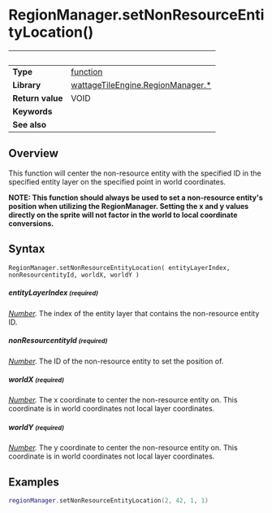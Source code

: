 # RegionManager.setNonResourceEntityLocation()

|                      | &nbsp;
| -------------------- | ---------------------------------------------------------------
| __Type__             | [function](http://docs.coronalabs.com/api/type/Function.html)
| __Library__          | [wattageTileEngine.RegionManager.*](type_regionManager.markdown)
| __Return value__     | VOID
| __Keywords__         |
| __See also__         |


## Overview

This function will center the non-resource entity with the specified ID in the
specified entity layer on the specified point in world coordinates.

**NOTE: This function should always be used to set a non-resource entity's position
when utilizing the RegionManager.  Setting the x and y values directly
on the sprite will not factor in the world to local coordinate
conversions.**

## Syntax

	RegionManager.setNonResourceEntityLocation( entityLayerIndex, nonResourcentityId, worldX, worldY )

##### entityLayerIndex <small>(required)</small>
_[Number](https://docs.coronalabs.com/api/type/Number.html)._
The index of the entity layer that contains the non-resource entity ID.

##### nonResourcentityId <small>(required)</small>
_[Number](https://docs.coronalabs.com/api/type/Number.html)._
The ID of the non-resource entity to set the position of.

##### worldX <small>(required)</small>
_[Number](https://docs.coronalabs.com/api/type/Number.html)._
The x coordinate to center the non-resource entity on.  This coordinate is in world coordinates
not local layer coordinates.

##### worldY <small>(required)</small>
_[Number](https://docs.coronalabs.com/api/type/Number.html)._
The y coordinate to center the non-resource entity on.  This coordinate is in world coordinates
not local layer coordinates.

## Examples

``````lua
regionManager.setNonResourceEntityLocation(2, 42, 1, 1)
``````
